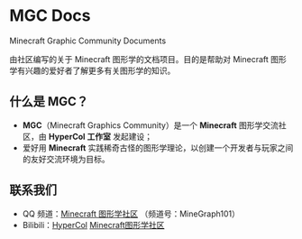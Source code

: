 # MGC Docs

Minecraft Graphic Community Documents

由社区编写的关于 Minecraft 图形学的文档项目。目的是帮助对 Minecraft 图形学有兴趣的爱好者了解更多有关图形学的知识。

## 什么是 MGC？

- **MGC**（Minecraft Graphics Community）是一个 **Minecraft** 图形学交流社区，由 **HyperCol 工作室** 发起建设；
- 爱好用 **Minecraft** 实践稀奇古怪的图形学理论，以创建一个开发者与玩家之间的友好交流环境为目标。

## 联系我们

- QQ 频道：[Minecraft 图形学社区](https://pd.qq.com/s/lem9db) （频道号：MineGraph101）
- Bilibili：[HyperCol](https://space.bilibili.com/480528388) [Minecraft图形学社区](https://space.bilibili.com/1499821905)
